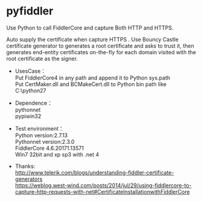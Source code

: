 # pyfiddler
Use Python to call FiddlerCore and capture Both HTTP and HTTPS.

Auto supply the certificate when capture HTTPS . Use Bouncy Castle certificate generator to generates a root certificate and asks to trust it, then generates end-entity certificates on-the-fly for each domain visited with the root certificate as the signer.

- UsesCase：</br>
Put FiddlerCore4 in any path and append it to Python sys.path </br>
Put CertMaker.dll and BCMakeCert.dll to Python bin path like C:\python27 </br>

- Dependence：</br>
pythonnet</br>
pypiwin32</br>

- Test environment：</br>
Python version:2.7.13</br>
Pythonnet version:2.3.0</br>
FiddlerCore 4.6.20171.13571</br>
Win7 32bit and xp sp3 with .net 4 </br>

- Thanks:</br>
http://www.telerik.com/blogs/understanding-fiddler-certificate-generators </br>
https://weblog.west-wind.com/posts/2014/jul/29/using-fiddlercore-to-capture-http-requests-with-net#CertificateInstallationwithFiddlerCore
